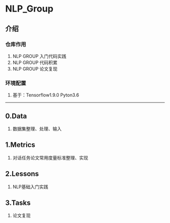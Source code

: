 # NLP_Group

## 介绍
### 仓库作用
1. NLP GROUP 入门代码实践
2. NLP GROUP 代码积累
2. NLP GROUP 论文复现

### 环境配置
1. 基于：Tensorflow1.9.0 Pyton3.6


---
## 0.Data
1. 数据集整理、处理、输入


## 1.Metrics
1. 对话任务论文常用度量标准整理、实现


## 2.Lessons
1. NLP基础入门实践


## 3.Tasks
1. 论文复现
   
